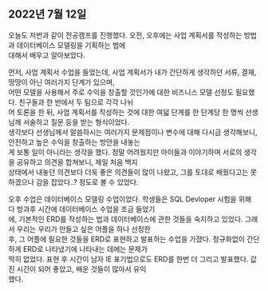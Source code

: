 ## **2022년 7월 12일**

오늘도 저번과 같이 전공캠프를 진행했다. 오전, 오후에는 사업 계획서를 작성하는 방법과 데이터베이스 모델링을 기획하는 법에  
대해서 배우고 알아보았다.  

먼저, 사업 계획서 수업을 들었는데, 사업 계획서가 내가 간단하게 생각하던 서류, 결재, 땅땅이 아닌 여러가지 단계가 있으며,  
어떤 모델을 사용해서 주로 수익을 창출할 것인가에 대한 비즈니스 모델 선정도 필요했다. 친구들과 한 반에서 두 팀으로 각각 나뉘  
어 토론을 한 뒤, 사업 계획서를 작성하는 것에 대한 여덟 단계를 한 단계당 한 명씩 선생님께 서술하고 질문 등을 받는 형식이었다.  
생각보다 선생님께서 말씀하시는 여러가지 문제점이나 변수에 대해 다시금 생각해보니, 안전하고 높은 수익을 창출하는 방안을 내놓는  
게 보통 일이 아니라는 생각을 했다. 정말 어려웠지만 아이들과 이야기하며 서로의 생각을 공유하고 의견을 합쳐보니, 제일 처음 백지  
상태에서 내놓던 의견보다 더욱 좋은 의견들이 많이 나왔고, 그를 토대로 배웠다고는 못하겠으나 감을 잡았다..? 정도로 볼 수 있었다.  

오후 수업은 데이터베이스 모델링 수업이었다. 학생들은 SQL Devloper 시험을 위해 다 방과후 시간에 데이터베이스 수업을 조금 들었기  
에, 기본적인 ERD를 작성하는 법과 데이터베이스에 관한 것들을 숙지하고 있었다. 그래서 우리는 우리가 만들고 싶은 어플을 하나 선정한  
후, 그 어플에 필요한 것들을 ERD로 표현하고 발표하는 수업을 가졌다. 정규화없이 간단하게 ERD로 나타냈기에 나타내는 데에는 문제가  
딱히 없었다. 표현 후 시간이 남자 IE 표기법으로도 ERD를 한번 더 그리고 발표했다. 값진 시간이 되어 좋았고, 배운 것들이 많아서 유익  
했다. 